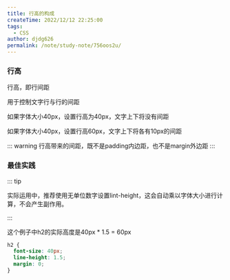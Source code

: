 ```yaml
---
title: 行高的构成
createTime: 2022/12/12 22:25:00
tags: 
  - CSS
author: djdg626
permalink: /note/study-note/756oos2u/
---
```




### 行高

行高，即行间距

用于控制文字行与行的间距

如果字体大小40px，设置行高为40px，文字上下将没有间距

如果字体大小40px，设置行高60px，文字上下将各有10px的间距

::: warning
行高带来的间距，既不是padding内边距，也不是margin外边距
:::

### 最佳实践

::: tip

实际运用中，推荐使用无单位数字设置lint-height，这会自动乘以字体大小进行计算，不会产生副作用。

:::

这个例子中h2的实际高度是40px * 1.5 = 60px

```css
h2 {
  font-size: 40px;
  line-height: 1.5;
  margin: 0;
}
```


